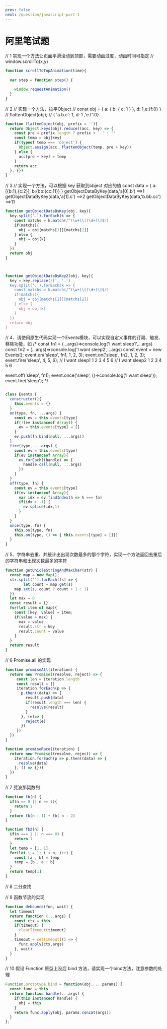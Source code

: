 ```yaml
---
prev: false
next: /question/javascript-part-1
---
```


# 阿里笔试题

// 1 实现一个方法让页面平滑滚动到顶部，需要动画过度，动画时间可指定
// window.scrollTo(x,y)
```js
function scrollToTopAnimation(time){
	
  var step = function step() {

    window.requestAnimation()
  }
}
```

// 2
// 实现一个方法，拉平Object
// const obj = { a: { b: { c: 1 } }, d: 1,e:{f:0} }
// flattenObject(obj); // { 'a.b.c': 1, d: 1 ,'e.f':0}
```js
function flattenObject(obj, prefix = ''){
  return Object.keys(obj).reduce((acc, key) => {
    const pre = prefix.length ? prefix + '.' : ''
    const temp = obj[key]
    if(typeof temp === 'object') {
      Object.assign(acc, flattenObject(temp, pre + key))
    } else {
      acc[pre + key] = temp
    }
    return acc
  }, {})
}
```

// 3
// 实现一个方法，可以根据 key 获取到object 对应的值
const data = {
    a:[{b:1},{c:2}],
    b:{bb:{cc:11}}
}
getObjectDataByKey(data,'a[0].b') ==>1
getObjectDataByKey(data,'a[1].c') ==>2
getObjectDataByKey(data,'b.bb.cc') ==>11

```js
function getObjectDataByKey(obj, key){
  key.split('.').forEach(k => {
    const matchs = k.match(/^(\w+)\[(\d+)\]$/)
    if(matchs){
      obj = obj[matchs[1]][matchs[2]]
    } else {
      obj = obj[k]
    }
  })
  return obj
}



function getObjectDataByKey2(obj, key){
  key = key.replace(/[', '.')
  key.split('.').forEach(k => {
    const matchs = k.match(/^(\w+)\[(\d+)\]$/)
    if(matchs){
      obj = obj[matchs[1]][matchs[2]]
    } else {
      obj = obj[k]
    }
  })
  return obj
}
```

// 4、请使用原生代码实现一个Events模块，可以实现自定义事件的订阅、触发、移除功能，如
/*
const fn1 = (...args)=>console.log('I want sleep1',...args)
const fn2 = (...args)=>console.log('I want sleep2',...args)
const event = new Events();
event.on('sleep', fn1, 1, 2, 3);
event.on('sleep', fn2, 1, 2, 3);
event.fire('sleep', 4, 5, 6);
// I want sleep1 1 2 3 4 5 6
// I want sleep2 1 2 3 4 5 6

event.off('sleep', fn1);
event.once('sleep', ()=>console.log('I want sleep'));
event.fire('sleep');
*/

```js

class Events {
  constructor(){
    this.events = {}
  }
  on(type, fn, ...args) {
    const ev = this.events[type]
    if(!(ev instanceof Array)) {
      ev = this.events[type] = []
    }
    ev.push(fn.bind(null, ...args))
  }
  fire(type, ...args) {
    const ev = this.events[type] 
    if(ev instanceof Array){
      ev.forEach((handle) => {
        handle.call(null, ...args)
      })
    }
  }
  off(type, fn) {
    const ev = this.events[type] 
    if(ev instanceof Array){
      var idx = ev.findIndex(h => h === fn)
      if(idx > -1) {
        ev.splice(idx,1)
      }
    }
  }
  once(type, fn) {
    this.on(type, fn)
    this.on(type, () => { this.events[type] = []})
  }
}

```
// 5、字符串去重、并统计出出现次数最多的那个字符，实现一个方法返回去重后的字符串和出现次数最多的字符
```js
function getUnicleStringAndMaxChar(str) {
  const map = new Map();
  str.split('').forEach((s) => {
 		let count = map.get(s)
    map.set(s, count ? count + 1 : 1)
  })
  let max = 0
  const result = {}
  for(let item of map){
    const [key, value] = item;
    if(value > max) {
      max = value
      result.str = key
      result.count = value
    }
  }
  return result
}
```

// 6  Promise.all 的实现
```js
function promiseAll(iteration) {
  return new Promise((resolve, reject) => {
     const len = iteration.length
     const result = []
     iteration.forEach(p => {
       p.then((data) => {
         result.push(data)
         if(result.length === len) {
           resolve(result)
         }
       }, (e)=> {
         reject(e)
       })
     })
  })
}

function promiseRace(iteration) {
  return new Promise((resolve, reject) => {
    iteration.forEach(p => p.then((data) => {
      resolve(data)
    }, () => {}))
  })
}
```
// 7 斐波那契数列
```js
function fb(n) {
  if(n == 0 || n == 1){
    return 1
  }
  return fb(n - 1) + fb( n - 2)
}

function fb2(n) {
  if(n === 1 || n === 0) {
    return 1
  }
  let temp = [1, 1]
  for(let i = 1; i < n; i++) {
    const [a , b] = temp
    temp = [b , a + b]
  }
  return temp[1]
}
```

// 8 二分查找

// 9 函数节流的实现
```js
function debounce(fun, wait) {
  let timeout
  return function (...args) {
    const ctx = this
    if(timeout) {
      clearTimeout(timeout)
    }
    timeout = setTimeout(() => {
      func.apply(ctx,args)
    }, wait) 
  }
}

```
// 10 假设 Function 原型上没后 bind 方法，请实现一个bind方法，注意参数的处理
```js
Function.prototype.bind = function(obj, ...params) {
  const func = this
  return function handle(...args) {
    if(this instanceof handle) {
      obj = this
    }
    return func.apply(obj, params.concat(args))
  }
};

```


